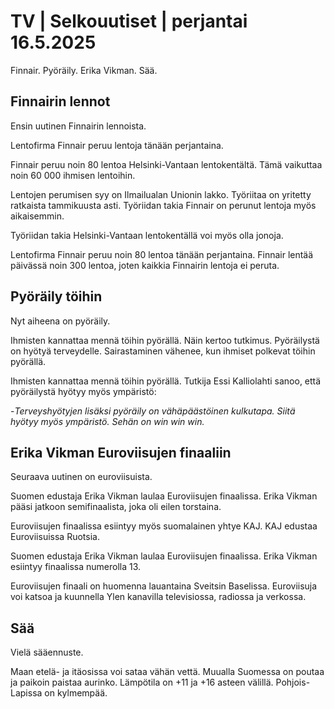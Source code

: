 # TV | Selkouutiset | perjantai 16.5.2025

Finnair. Pyöräily. Erika Vikman. Sää.

## Finnairin lennot

Ensin uutinen Finnairin lennoista.

Lentofirma Finnair peruu lentoja tänään perjantaina.

Finnair peruu noin 80 lentoa Helsinki-Vantaan lentokentältä. Tämä vaikuttaa noin 60 000 ihmisen lentoihin.

Lentojen perumisen syy on Ilmailualan Unionin lakko. Työriitaa on yritetty ratkaista tammikuusta asti. Työriidan takia Finnair on perunut lentoja myös aikaisemmin.

Työriidan takia Helsinki-Vantaan lentokentällä voi myös olla jonoja.

Lentofirma Finnair peruu noin 80 lentoa tänään perjantaina. Finnair lentää päivässä noin 300 lentoa, joten kaikkia Finnairin lentoja ei peruta.

## Pyöräily töihin

Nyt aiheena on pyöräily.

Ihmisten kannattaa mennä töihin pyörällä. Näin kertoo tutkimus. Pyöräilystä on hyötyä terveydelle. Sairastaminen vähenee, kun ihmiset polkevat töihin pyörällä.

Ihmisten kannattaa mennä töihin pyörällä. Tutkija Essi Kalliolahti sanoo, että pyöräilystä hyötyy myös ympäristö:

\-*Terveyshyötyjen lisäksi pyöräily on vähäpäästöinen kulkutapa. Siitä hyötyy myös ympäristö. Sehän on win win win.*

## Erika Vikman Euroviisujen finaaliin

Seuraava uutinen on euroviisuista.

Suomen edustaja Erika Vikman laulaa Euroviisujen finaalissa. Erika Vikman pääsi jatkoon semifinaalista, joka oli eilen torstaina.

Euroviisujen finaalissa esiintyy myös suomalainen yhtye KAJ. KAJ edustaa Euroviisuissa Ruotsia.

Suomen edustaja Erika Vikman laulaa Euroviisujen finaalissa. Erika Vikman esiintyy finaalissa numerolla 13.

Euroviisujen finaali on huomenna lauantaina Sveitsin Baselissa. Euroviisuja voi katsoa ja kuunnella Ylen kanavilla televisiossa, radiossa ja verkossa.

## Sää

Vielä sääennuste.

Maan etelä- ja itäosissa voi sataa vähän vettä. Muualla Suomessa on poutaa ja paikoin paistaa aurinko. Lämpötila on +11 ja +16 asteen välillä. Pohjois-Lapissa on kylmempää.
